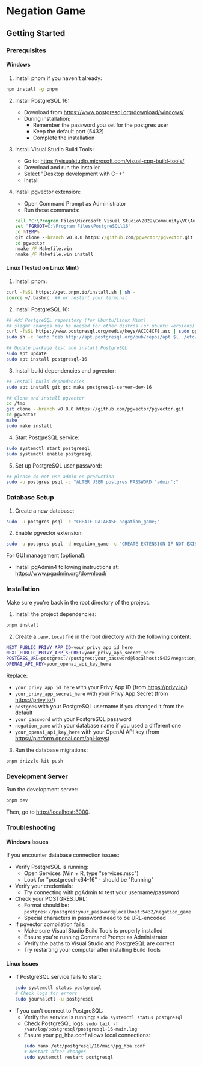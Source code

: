 # Negation Game 

## Getting Started

### Prerequisites

#### Windows
1. Install pnpm if you haven't already:
```bash
npm install -g pnpm
```

2. Install PostgreSQL 16:
   - Download from https://www.postgresql.org/download/windows/
   - During installation:
     - Remember the password you set for the postgres user
     - Keep the default port (5432)
     - Complete the installation

3. Install Visual Studio Build Tools:
   - Go to: https://visualstudio.microsoft.com/visual-cpp-build-tools/
   - Download and run the installer
   - Select "Desktop development with C++"
   - Install

4. Install pgvector extension:
   - Open Command Prompt as Administrator
   - Run these commands:
   ```cmd
   call "C:\Program Files\Microsoft Visual Studio\2022\Community\VC\Auxiliary\Build\vcvars64.bat"
   set "PGROOT=C:\Program Files\PostgreSQL\16"
   cd %TEMP%
   git clone --branch v0.8.0 https://github.com/pgvector/pgvector.git
   cd pgvector
   nmake /F Makefile.win
   nmake /F Makefile.win install
   ```

#### Linux (Tested on Linux Mint)
1. Install pnpm:
```bash
curl -fsSL https://get.pnpm.io/install.sh | sh -
source ~/.bashrc  ## or restart your terminal
```

2. Install PostgreSQL 16:
```bash
## Add PostgreSQL repository (for Ubuntu/Linux Mint)
## slight changes may be needed for other distros (or ubuntu versions)
curl -fsSL https://www.postgresql.org/media/keys/ACCC4CF8.asc | sudo gpg --dearmor -o /etc/apt/trusted.gpg.d/postgresql.gpg
sudo sh -c 'echo "deb http://apt.postgresql.org/pub/repos/apt $(. /etc/os-release && echo $UBUNTU_CODENAME)-pgdg main" > /etc/apt/sources.list.d/pgdg.list'

## Update package list and install PostgreSQL
sudo apt update
sudo apt install postgresql-16
```

3. Install build dependencies and pgvector:
```bash
## Install build dependencies
sudo apt install git gcc make postgresql-server-dev-16

## Clone and install pgvector
cd /tmp
git clone --branch v0.8.0 https://github.com/pgvector/pgvector.git
cd pgvector
make
sudo make install
```

4. Start PostgreSQL service:
```bash
sudo systemctl start postgresql
sudo systemctl enable postgresql
```

5. Set up PostgreSQL user password:
```bash
## please do not use admin on production
sudo -u postgres psql -c "ALTER USER postgres PASSWORD 'admin';"
```

### Database Setup

1. Create a new database:
```bash
sudo -u postgres psql -c "CREATE DATABASE negation_game;"
```

2. Enable pgvector extension:
```bash
sudo -u postgres psql -d negation_game -c "CREATE EXTENSION IF NOT EXISTS vector;"
```

For GUI management (optional):
- Install pgAdmin4 following instructions at: https://www.pgadmin.org/download/

### Installation

Make sure you're back in the root directory of the project.

1. Install the project dependencies:
```bash
pnpm install
```

2. Create a `.env.local` file in the root directory with the following content:
```bash
NEXT_PUBLIC_PRIVY_APP_ID=your_privy_app_id_here
NEXT_PUBLIC_PRIVY_APP_SECRET=your_privy_app_secret_here
POSTGRES_URL=postgres://postgres:your_password@localhost:5432/negation_game
OPENAI_API_KEY=your_openai_api_key_here
```

Replace:
- `your_privy_app_id_here` with your Privy App ID (from https://privy.io/)
- `your_privy_app_secret_here` with your Privy App Secret (from https://privy.io/)
- `postgres` with your PostgreSQL username if you changed it from the default
- `your_password` with your PostgreSQL password
- `negation_game` with your database name if you used a different one
- `your_openai_api_key_here` with your OpenAI API key (from https://platform.openai.com/api-keys)
3. Run the database migrations:
```bash
pnpm drizzle-kit push
```

### Development Server

Run the development server:
```bash
pnpm dev
```

Then, go to [http://localhost:3000](http://localhost:3000).

### Troubleshooting

#### Windows Issues
If you encounter database connection issues:
- Verify PostgreSQL is running:
  - Open Services (Win + R, type "services.msc")
  - Look for "postgresql-x64-16" - should be "Running"
- Verify your credentials:
  - Try connecting with pgAdmin to test your username/password
- Check your POSTGRES_URL:
  - Format should be: `postgres://postgres:your_password@localhost:5432/negation_game`
  - Special characters in password need to be URL-encoded
- If pgvector compilation fails:
  - Make sure Visual Studio Build Tools is properly installed
  - Ensure you're running Command Prompt as Administrator
  - Verify the paths to Visual Studio and PostgreSQL are correct
  - Try restarting your computer after installing Build Tools

#### Linux Issues
- If PostgreSQL service fails to start:
  ```bash
  sudo systemctl status postgresql
  # Check logs for errors
  sudo journalctl -u postgresql
  ```
- If you can't connect to PostgreSQL:
  - Verify the service is running: `sudo systemctl status postgresql`
  - Check PostgreSQL logs: `sudo tail -f /var/log/postgresql/postgresql-16-main.log`
  - Ensure your pg_hba.conf allows local connections:
    ```bash
    sudo nano /etc/postgresql/16/main/pg_hba.conf
    # Restart after changes
    sudo systemctl restart postgresql
    ```